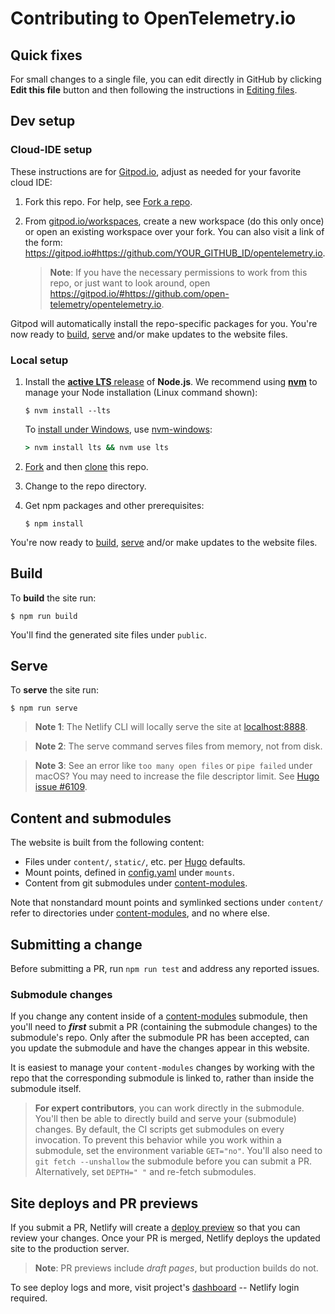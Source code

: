 # Contributing to OpenTelemetry.io

## Quick fixes

For small changes to a single file, you can edit directly in GitHub by clicking
**Edit this file** button and then following the instructions in [Editing
files][].

## Dev setup

### Cloud-IDE setup

These instructions are for [Gitpod.io][], adjust as needed for your favorite
cloud IDE:

1.  Fork this repo. For help, see [Fork a repo][fork].
2.  From [gitpod.io/workspaces][], create a new workspace (do this only once) or
    open an existing workspace over your fork. You can also visit a link of the
    form:
    <https://gitpod.io#https://github.com/YOUR_GITHUB_ID/opentelemetry.io>.

    > **Note**: If you have the necessary permissions to work from this repo, or
    > just want to look around, open
    > <https://gitpod.io/#https://github.com/open-telemetry/opentelemetry.io>.

Gitpod will automatically install the repo-specific packages for you. You're now
ready to [build](#build), [serve](#serve) and/or make updates to the website
files.

### Local setup

1.  Install the [**active LTS** release][nodejs-rel] of **Node.js**. We
    recommend using **[nvm][]** to manage your Node installation (Linux command
    shown):

    ```console
    $ nvm install --lts
    ```

    To [install under Windows][nodejs-win], use [nvm-windows][]:

    ```cmd
    > nvm install lts && nvm use lts
    ```

2.  [Fork][] and then [clone][] this repo.
3.  Change to the repo directory.
4.  Get npm packages and other prerequisites:
    ```console
    $ npm install
    ```

You're now ready to [build](#build), [serve](#serve) and/or make updates to the
website files.

## Build

To **build** the site run:

```console
$ npm run build
```

You'll find the generated site files under `public`.

## Serve

To **serve** the site run:

```console
$ npm run serve
```

> **Note 1**: The Netlify CLI will locally serve the site at [localhost:8888][].

> **Note 2**: The serve command serves files from memory, not from disk.

> **Note 3**: See an error like `too many open files` or `pipe failed` under
> macOS? You may need to increase the file descriptor limit. See
> [Hugo issue #6109](https://github.com/gohugoio/hugo/issues/6109).

## Content and submodules

The website is built from the following content:

- Files under `content/`, `static/`, etc. per [Hugo][] defaults.
- Mount points, defined in [config.yaml][] under `mounts`.
- Content from git submodules under [content-modules][].

Note that nonstandard mount points and symlinked sections under `content/` refer
to directories under [content-modules][], and no where else.

[config.yaml]:
  https://github.com/open-telemetry/opentelemetry.io/blob/main/config.yaml
[content-modules]:
  https://github.com/open-telemetry/opentelemetry.io/tree/main/content-modules

## Submitting a change

Before submitting a PR, run `npm run test` and address any reported issues.

### Submodule changes

If you change any content inside of a [content-modules][] submodule, then you'll
need to **_first_** submit a PR (containing the submodule changes) to the
submodule's repo. Only after the submodule PR has been accepted, can you update
the submodule and have the changes appear in this website.

It is easiest to manage your `content-modules` changes by working with the repo
that the corresponding submodule is linked to, rather than inside the submodule
itself.

> **For expert contributors**, you can work directly in the submodule. You'll
> then be able to directly build and serve your (submodule) changes. By default,
> the CI scripts get submodules on every invocation. To prevent this behavior
> while you work within a submodule, set the environment variable `GET="no"`.
> You'll also need to `git fetch --unshallow` the submodule before you can
> submit a PR. Alternatively, set `DEPTH=" "` and re-fetch submodules.

## Site deploys and PR previews

If you submit a PR, Netlify will create a [deploy preview][] so that you can
review your changes. Once your PR is merged, Netlify deploys the updated site to
the production server.

> **Note**: PR previews include _draft pages_, but production builds do not.

To see deploy logs and more, visit project's [dashboard][] -- Netlify login
required.

[clone]:
  https://docs.github.com/en/repositories/creating-and-managing-repositories/cloning-a-repository
[dashboard]: https://app.netlify.com/sites/opentelemetry/overview
[deploy preview]:
  https://www.netlify.com/blog/2016/07/20/introducing-deploy-previews-in-netlify/
[editing files]:
  https://docs.github.com/en/repositories/working-with-files/managing-files/editing-files
[fork]: https://docs.github.com/en/get-started/quickstart/fork-a-repo
[gitpod.io]: https://gitpod.io
[gitpod.io/workspaces]: https://gitpod.io/workspaces
[hugo]: https://gohugo.io
[localhost:8888]: http://localhost:8888
[netlify]: https://netlify.com
[nodejs-rel]: https://nodejs.org/en/about/releases/
[nodejs-win]:
  https://docs.microsoft.com/en-us/windows/dev-environment/javascript/nodejs-on-windows
[nvm]:
  https://github.com/nvm-sh/nvm/blob/master/README.md#installing-and-updating
[nvm-windows]: https://github.com/coreybutler/nvm-windows
